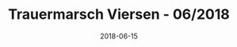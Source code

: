 ---
layout: galery
title: Trauermarsch Viersen - 06/2018
permalink: /galery/trauermarsch-viersen-06-2018
galery: trauermarsch-viersen-15-06
date: "2018-06-15"
---